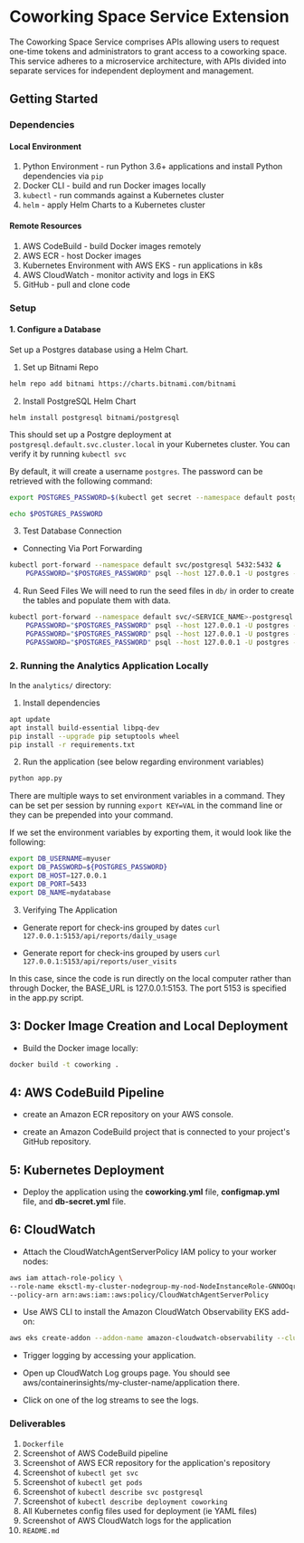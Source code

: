 # Coworking Space Service Extension
The Coworking Space Service comprises APIs allowing users to request one-time tokens and administrators to grant access to a coworking space. This service adheres to a microservice architecture, with APIs divided into separate services for independent deployment and management.

## Getting Started

### Dependencies
#### Local Environment
1. Python Environment - run Python 3.6+ applications and install Python dependencies via `pip`
2. Docker CLI - build and run Docker images locally
3. `kubectl` - run commands against a Kubernetes cluster
4. `helm` - apply Helm Charts to a Kubernetes cluster

#### Remote Resources
1. AWS CodeBuild - build Docker images remotely
2. AWS ECR - host Docker images
3. Kubernetes Environment with AWS EKS - run applications in k8s
4. AWS CloudWatch - monitor activity and logs in EKS
5. GitHub - pull and clone code

### Setup
#### 1. Configure a Database
Set up a Postgres database using a Helm Chart.

1. Set up Bitnami Repo
```bash
helm repo add bitnami https://charts.bitnami.com/bitnami
```

2. Install PostgreSQL Helm Chart
```
helm install postgresql bitnami/postgresql
```

This should set up a Postgre deployment at `postgresql.default.svc.cluster.local` in your Kubernetes cluster. You can verify it by running `kubectl svc`

By default, it will create a username `postgres`. The password can be retrieved with the following command:
```bash
export POSTGRES_PASSWORD=$(kubectl get secret --namespace default postgresql -o jsonpath="{.data.postgres-password}" | base64 -d)

echo $POSTGRES_PASSWORD
```

3. Test Database Connection

* Connecting Via Port Forwarding
```bash
kubectl port-forward --namespace default svc/postgresql 5432:5432 &
    PGPASSWORD="$POSTGRES_PASSWORD" psql --host 127.0.0.1 -U postgres -d postgres -p 5432
```

4. Run Seed Files
We will need to run the seed files in `db/` in order to create the tables and populate them with data.

```bash
kubectl port-forward --namespace default svc/<SERVICE_NAME>-postgresql 5432:5432 &
    PGPASSWORD="$POSTGRES_PASSWORD" psql --host 127.0.0.1 -U postgres -d postgres -p 5432 < 1_create_tables.sql
    PGPASSWORD="$POSTGRES_PASSWORD" psql --host 127.0.0.1 -U postgres -d postgres -p 5432 < 2_seed_users.sql
    PGPASSWORD="$POSTGRES_PASSWORD" psql --host 127.0.0.1 -U postgres -d postgres -p 5432 < 3_seed_tokens.sql
```

### 2. Running the Analytics Application Locally
In the `analytics/` directory:

1. Install dependencies
```bash
apt update
apt install build-essential libpq-dev
pip install --upgrade pip setuptools wheel
pip install -r requirements.txt
```
2. Run the application (see below regarding environment variables)
```bash
python app.py
```

There are multiple ways to set environment variables in a command. They can be set per session by running `export KEY=VAL` in the command line or they can be prepended into your command.

If we set the environment variables by exporting them, it would look like the following:
```bash
export DB_USERNAME=myuser
export DB_PASSWORD=${POSTGRES_PASSWORD}
export DB_HOST=127.0.0.1
export DB_PORT=5433
export DB_NAME=mydatabase
```

3. Verifying The Application
* Generate report for check-ins grouped by dates
`curl 127.0.0.1:5153/api/reports/daily_usage`

* Generate report for check-ins grouped by users
`curl 127.0.0.1:5153/api/reports/user_visits`

In this case, since the code is run directly on the local computer rather than through Docker, the BASE_URL is 127.0.0.1:5153. The port 5153 is specified in the app.py script.

## 3: Docker Image Creation and Local Deployment

*   Build the Docker image locally:

```bash 
docker build -t coworking .
```

## 4: AWS CodeBuild Pipeline

*  create an Amazon ECR repository on your AWS console.

*  create an Amazon CodeBuild project that is connected to your project's GitHub repository.

## 5: Kubernetes Deployment
* Deploy the application using the **coworking.yml** file, **configmap.yml** file, and **db-secret.yml** file.

## 6: CloudWatch
* Attach the CloudWatchAgentServerPolicy IAM policy to your worker nodes:
```bash
aws iam attach-role-policy \
--role-name eksctl-my-cluster-nodegroup-my-nod-NodeInstanceRole-GNNOOqrxHfGy  \
--policy-arn arn:aws:iam::aws:policy/CloudWatchAgentServerPolicy 
```
* Use AWS CLI to install the Amazon CloudWatch Observability EKS add-on:
```bash 
aws eks create-addon --addon-name amazon-cloudwatch-observability --cluster-name my-cluster-name
```
* Trigger logging by accessing your application.

* Open up CloudWatch Log groups page. You should see aws/containerinsights/my-cluster-name/application there.

* Click on one of the log streams to see the logs.

### Deliverables
1. `Dockerfile`
2. Screenshot of AWS CodeBuild pipeline
3. Screenshot of AWS ECR repository for the application's repository
4. Screenshot of `kubectl get svc`
5. Screenshot of `kubectl get pods`
6. Screenshot of `kubectl describe svc postgresql`
7. Screenshot of `kubectl describe deployment coworking`
8. All Kubernetes config files used for deployment (ie YAML files)
9. Screenshot of AWS CloudWatch logs for the application
10. `README.md` 
